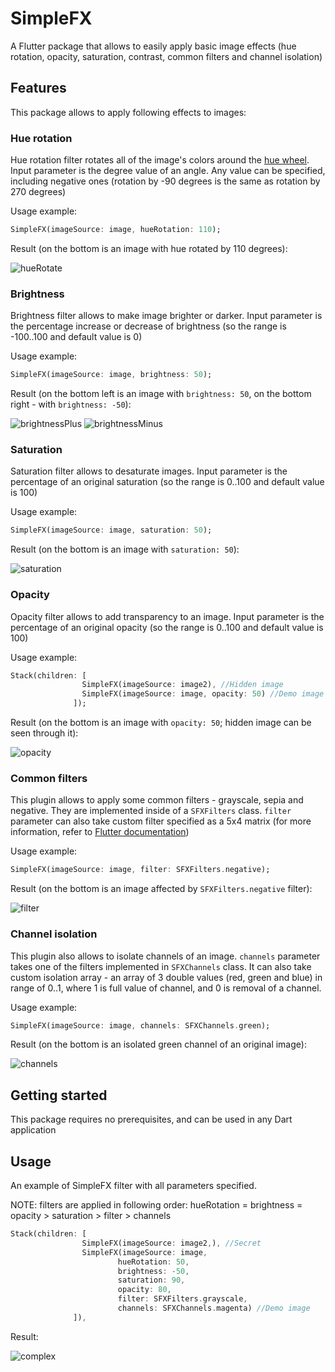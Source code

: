 # SimpleFX

A Flutter package that allows to easily apply basic image effects (hue rotation, opacity, saturation, contrast, common filters and channel isolation)

## Features

This package allows to apply following effects to images:

### Hue rotation

Hue rotation filter rotates all of the image's colors around the [hue wheel](https://www.newsshooter.com/wp-content/uploads/2018/07/Hue-color-wheel-by-degree.png). Input parameter is the degree value of an angle. Any value can be specified, including negative ones (rotation by -90 degrees is the same as rotation by 270 degrees)

Usage example:
```dart
SimpleFX(imageSource: image, hueRotation: 110);
```

Result (on the bottom is an image with hue rotated by 110 degrees):

![hueRotate](./images/hueRotate.png)

### Brightness

Brightness filter allows to make image brighter or darker. Input parameter is the percentage increase or decrease of brightness (so the range is -100..100 and default value is 0)

Usage example:
```dart
SimpleFX(imageSource: image, brightness: 50);
```

Result (on the bottom left is an image with `brightness: 50`, on the bottom right - with `brightness: -50`):

![brightnessPlus](./images/brightness_plus.png)
![brightnessMinus](./images/brightness_minus.png)

### Saturation

Saturation filter allows to desaturate images. Input parameter is the percentage of an original saturation (so the range is 0..100 and default value is 100)

Usage example:
```dart
SimpleFX(imageSource: image, saturation: 50);
```

Result (on the bottom is an image with `saturation: 50`):

![saturation](./images/saturation.png)

### Opacity

Opacity filter allows to add transparency to an image. Input parameter is the percentage of an original opacity (so the range is 0..100 and default value is 100)

Usage example:
```dart
Stack(children: [
                SimpleFX(imageSource: image2), //Hidden image
                SimpleFX(imageSource: image, opacity: 50) //Demo image
              ]);
```

Result (on the bottom is an image with `opacity: 50`; hidden image can be seen through it):

![opacity](./images/opacity.png)

### Common filters

This plugin allows to apply some common filters - grayscale, sepia and negative. They are implemented inside of a `SFXFilters` class. `filter` parameter can also take custom filter specified as a 5x4 matrix (for more information, refer to [Flutter documentation](https://api.flutter.dev/flutter/dart-ui/ColorFilter/ColorFilter.matrix.html))

Usage example:
```dart
SimpleFX(imageSource: image, filter: SFXFilters.negative);
```

Result (on the bottom is an image affected by `SFXFilters.negative` filter):

![filter](./images/filter.png)

### Channel isolation

This plugin also allows to isolate channels of an image. `channels` parameter takes one of the filters implemented in `SFXChannels` class. It can also take custom isolation array - an array of 3 double values (red, green and blue) in range of 0..1, where 1 is full value of channel, and 0 is removal of a channel.

Usage example:
```dart
SimpleFX(imageSource: image, channels: SFXChannels.green);
```

Result (on the bottom is an isolated green channel of an original image):

![channels](./images/channels.png)

## Getting started

This package requires no prerequisites, and can be used in any Dart application

## Usage

An example of SimpleFX filter with all parameters specified.

NOTE: filters are applied in following order: hueRotation = brightness = opacity > saturation > filter > channels

```dart
Stack(children: [
                SimpleFX(imageSource: image2,), //Secret
                SimpleFX(imageSource: image, 
                        hueRotation: 50, 
                        brightness: -50, 
                        saturation: 90, 
                        opacity: 80, 
                        filter: SFXFilters.grayscale, 
                        channels: SFXChannels.magenta) //Demo image
              ]),
```

Result:

![complex](./images/complex.png)
